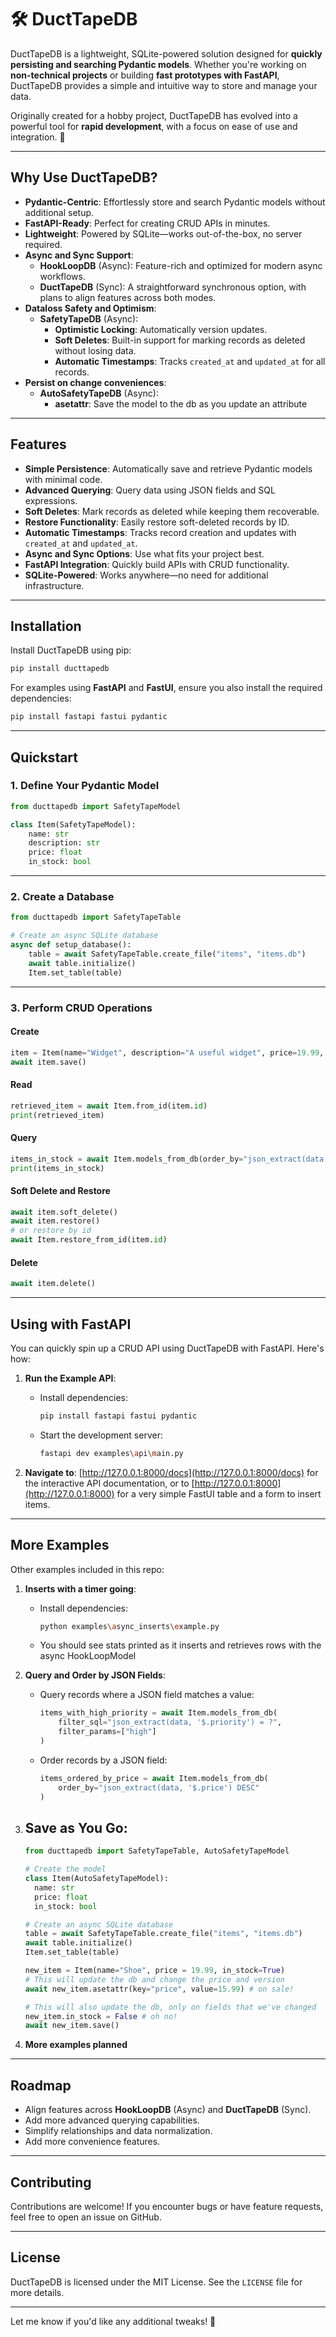 # 🛠️ DuctTapeDB

DuctTapeDB is a lightweight, SQLite-powered solution designed for **quickly persisting and searching Pydantic models**. Whether you're working on **non-technical projects** or building **fast prototypes with FastAPI**, DuctTapeDB provides a simple and intuitive way to store and manage your data.

Originally created for a hobby project, DuctTapeDB has evolved into a powerful tool for **rapid development**, with a focus on ease of use and integration. 🚀

---

## **Why Use DuctTapeDB?**

- **Pydantic-Centric**: Effortlessly store and search Pydantic models without additional setup.
- **FastAPI-Ready**: Perfect for creating CRUD APIs in minutes.
- **Lightweight**: Powered by SQLite—works out-of-the-box, no server required.
- **Async and Sync Support**:
  - **HookLoopDB** (Async): Feature-rich and optimized for modern async workflows.
  - **DuctTapeDB** (Sync): A straightforward synchronous option, with plans to align features across both modes.
- **Dataloss Safety and Optimism**:
  - **SafetyTapeDB** (Async):
    - **Optimistic Locking**: Automatically version updates.
    - **Soft Deletes**: Built-in support for marking records as deleted without losing data.
    - **Automatic Timestamps**: Tracks `created_at` and `updated_at` for all records.
- **Persist on change conveniences**:
  - **AutoSafetyTapeDB** (Async):
    - **asetattr**: Save the model to the db as you update an attribute
---

## **Features**

- **Simple Persistence**: Automatically save and retrieve Pydantic models with minimal code.
- **Advanced Querying**: Query data using JSON fields and SQL expressions.
- **Soft Deletes**: Mark records as deleted while keeping them recoverable.
- **Restore Functionality**: Easily restore soft-deleted records by ID.
- **Automatic Timestamps**: Tracks record creation and updates with `created_at` and `updated_at`.
- **Async and Sync Options**: Use what fits your project best.
- **FastAPI Integration**: Quickly build APIs with CRUD functionality.
- **SQLite-Powered**: Works anywhere—no need for additional infrastructure.

---

## **Installation**

Install DuctTapeDB using pip:

```bash
pip install ducttapedb
```

For examples using **FastAPI** and **FastUI**, ensure you also install the required dependencies:

```bash
pip install fastapi fastui pydantic
```

---

## **Quickstart**

### 1. Define Your Pydantic Model

```python
from ducttapedb import SafetyTapeModel

class Item(SafetyTapeModel):
    name: str
    description: str
    price: float
    in_stock: bool
```

---

### 2. Create a Database

```python
from ducttapedb import SafetyTapeTable

# Create an async SQLite database
async def setup_database():
    table = await SafetyTapeTable.create_file("items", "items.db")
    await table.initialize()
    Item.set_table(table)
```

---

### 3. Perform CRUD Operations

#### Create
```python
item = Item(name="Widget", description="A useful widget", price=19.99, in_stock=True)
await item.save()
```

#### Read
```python
retrieved_item = await Item.from_id(item.id)
print(retrieved_item)
```

#### Query
```python
items_in_stock = await Item.models_from_db(order_by="json_extract(data, '$.price') ASC")
print(items_in_stock)
```

#### Soft Delete and Restore
```python
await item.soft_delete()
await item.restore()
# or restore by id
await Item.restore_from_id(item.id)
```

#### Delete
```python
await item.delete()
```

---

## **Using with FastAPI**

You can quickly spin up a CRUD API using DuctTapeDB with FastAPI. Here's how:

1. **Run the Example API**:
   - Install dependencies:
     ```bash
     pip install fastapi fastui pydantic
     ```
   - Start the development server:
     ```bash
     fastapi dev examples\api\main.py
     ```

2. **Navigate to**: [http://127.0.0.1:8000/docs](http://127.0.0.1:8000/docs) for the interactive API documentation, or to [http://127.0.0.1:8000](http://127.0.0.1:8000) for a very simple FastUI table and a form to insert items.

---

## **More Examples**

Other examples included in this repo:

1. **Inserts with a timer going**:
   - Install dependencies:
     ```bash
     python examples\async_inserts\example.py 
     ```
    - You should see stats printed as it inserts and retrieves rows with the async HookLoopModel

2. **Query and Order by JSON Fields**:
   - Query records where a JSON field matches a value:
     ```python
     items_with_high_priority = await Item.models_from_db(
         filter_sql="json_extract(data, '$.priority') = ?",
         filter_params=["high"]
     )
     ```
   - Order records by a JSON field:
     ```python
     items_ordered_by_price = await Item.models_from_db(
         order_by="json_extract(data, '$.price') DESC"
     )
     ```

3. **Save as You Go**:
   - 
    ```python
    from ducttapedb import SafetyTapeTable, AutoSafetyTapeModel

    # Create the model
    class Item(AutoSafetyTapeModel):
      name: str
      price: float
      in_stock: bool

    # Create an async SQLite database
    table = await SafetyTapeTable.create_file("items", "items.db")
    await table.initialize()
    Item.set_table(table)

    new_item = Item(name="Shoe", price = 19.99, in_stock=True)
    # This will update the db and change the price and version
    await new_item.asetattr(key="price", value=15.99) # on sale!

    # This will also update the db, only on fields that we've changed
    new_item.in_stock = False # oh no!
    await new_item.save()
    ```

4. **More examples planned**
---

## **Roadmap**

- Align features across **HookLoopDB** (Async) and **DuctTapeDB** (Sync).
- Add more advanced querying capabilities.
- Simplify relationships and data normalization.
- Add more convenience features.

---

## **Contributing**

Contributions are welcome! If you encounter bugs or have feature requests, feel free to open an issue on GitHub.

---

## **License**

DuctTapeDB is licensed under the MIT License. See the `LICENSE` file for more details.

---

Let me know if you'd like any additional tweaks! 🚀